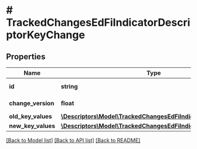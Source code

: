 # # TrackedChangesEdFiIndicatorDescriptorKeyChange

## Properties

Name | Type | Description | Notes
------------ | ------------- | ------------- | -------------
**id** | **string** | Resource identifier | [optional]
**change_version** | **float** | Change version | [optional]
**old_key_values** | [**\Descriptors\Model\TrackedChangesEdFiIndicatorDescriptorKey**](TrackedChangesEdFiIndicatorDescriptorKey.md) |  | [optional]
**new_key_values** | [**\Descriptors\Model\TrackedChangesEdFiIndicatorDescriptorKey**](TrackedChangesEdFiIndicatorDescriptorKey.md) |  | [optional]

[[Back to Model list]](../../README.md#models) [[Back to API list]](../../README.md#endpoints) [[Back to README]](../../README.md)
